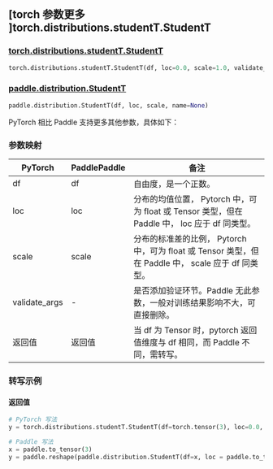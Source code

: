 ## [torch 参数更多 ]torch.distributions.studentT.StudentT

### [torch.distributions.studentT.StudentT](https://pytorch.org/docs/stable/distributions.html#studentt)

```python
torch.distributions.studentT.StudentT(df, loc=0.0, scale=1.0, validate_args=None)
```

### [paddle.distribution.StudentT](https://www.paddlepaddle.org.cn/documentation/docs/zh/api/paddle/distribution/StudentT_cn.html)

```python
paddle.distribution.StudentT(df, loc, scale, name=None)
```

PyTorch 相比 Paddle 支持更多其他参数，具体如下：

### 参数映射


| PyTorch       | PaddlePaddle | 备注                                                                                  |
| ------------- | ------------ | ------------------------------------------------------------------------------------- |
| df            | df           | 自由度，是一个正数。                                                                  |
| loc           | loc          | 分布的均值位置， Pytorch 中，可为 float 或 Tensor 类型，但在 Paddle 中， loc 应于 df 同类型。       |
| scale         | scale        | 分布的标准差的比例， Pytorch 中，可为 float 或 Tensor 类型，但在 Paddle 中， scale 应于 df 同类型。 |
| validate_args | -            | 是否添加验证环节。Paddle 无此参数，一般对训练结果影响不大，可直接删除。               |
| 返回值          | 返回值          | 当 df 为 Tensor 时，pytorch 返回值维度与 df 相同，而 Paddle 不同，需转写。                                  |

### 转写示例

#### 返回值

```python
# PyTorch 写法
y = torch.distributions.studentT.StudentT(df=torch.tensor(3), loc=0.0, scale=1.0).sample()

# Paddle 写法
x = paddle.to_tensor(3)
y = paddle.reshape(paddle.distribution.StudentT(df=x, loc = paddle.to_tensor(0.0), scale=paddle.to_tensor(1.0)).sample(), x.shape)
```
